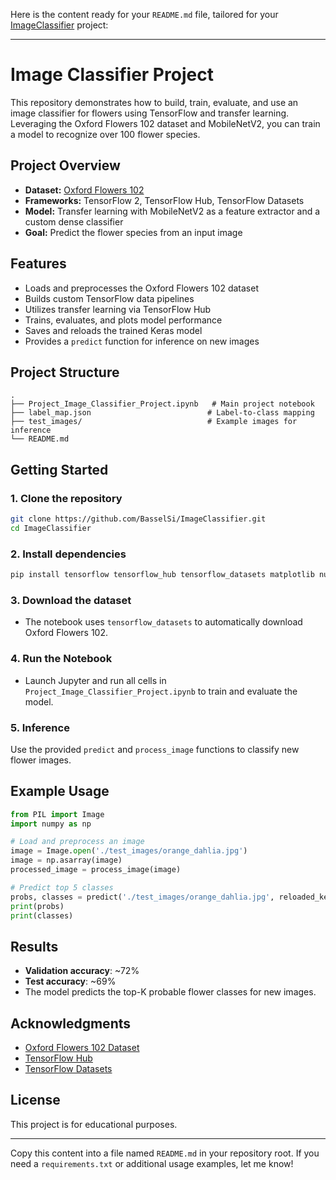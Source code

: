 Here is the content ready for your `README.md` file, tailored for your [ImageClassifier](https://github.com/BasselSi/ImageClassifier) project:

---

# Image Classifier Project

This repository demonstrates how to build, train, evaluate, and use an image classifier for flowers using TensorFlow and transfer learning. Leveraging the Oxford Flowers 102 dataset and MobileNetV2, you can train a model to recognize over 100 flower species.

## Project Overview

- **Dataset:** [Oxford Flowers 102](https://www.tensorflow.org/datasets/catalog/oxford_flowers102)
- **Frameworks:** TensorFlow 2, TensorFlow Hub, TensorFlow Datasets
- **Model:** Transfer learning with MobileNetV2 as a feature extractor and a custom dense classifier
- **Goal:** Predict the flower species from an input image

## Features

- Loads and preprocesses the Oxford Flowers 102 dataset
- Builds custom TensorFlow data pipelines
- Utilizes transfer learning via TensorFlow Hub
- Trains, evaluates, and plots model performance
- Saves and reloads the trained Keras model
- Provides a `predict` function for inference on new images

## Project Structure

```
.
├── Project_Image_Classifier_Project.ipynb   # Main project notebook
├── label_map.json                          # Label-to-class mapping
├── test_images/                            # Example images for inference
└── README.md
```

## Getting Started

### 1. Clone the repository

```bash
git clone https://github.com/BasselSi/ImageClassifier.git
cd ImageClassifier
```

### 2. Install dependencies

```bash
pip install tensorflow tensorflow_hub tensorflow_datasets matplotlib numpy pillow
```

### 3. Download the dataset

- The notebook uses `tensorflow_datasets` to automatically download Oxford Flowers 102.

### 4. Run the Notebook

- Launch Jupyter and run all cells in `Project_Image_Classifier_Project.ipynb` to train and evaluate the model.

### 5. Inference

Use the provided `predict` and `process_image` functions to classify new flower images.

## Example Usage

```python
from PIL import Image
import numpy as np

# Load and preprocess an image
image = Image.open('./test_images/orange_dahlia.jpg')
image = np.asarray(image)
processed_image = process_image(image)

# Predict top 5 classes
probs, classes = predict('./test_images/orange_dahlia.jpg', reloaded_keras_model, top_k=5)
print(probs)
print(classes)
```

## Results

- **Validation accuracy**: ~72%
- **Test accuracy**: ~69%
- The model predicts the top-K probable flower classes for new images.

## Acknowledgments

- [Oxford Flowers 102 Dataset](https://www.robots.ox.ac.uk/~vgg/data/flowers/102/)
- [TensorFlow Hub](https://tfhub.dev/)
- [TensorFlow Datasets](https://www.tensorflow.org/datasets)

## License

This project is for educational purposes.

---

Copy this content into a file named `README.md` in your repository root. If you need a `requirements.txt` or additional usage examples, let me know!
